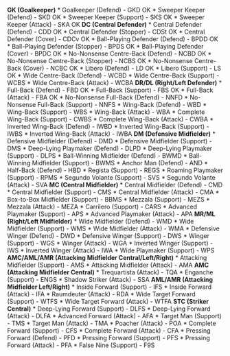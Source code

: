 ﻿**GK (Goalkeeper)**
    * Goalkeeper (Defend) - GKD OK 
    * Sweeper Keeper (Defend) - SKD OK 
    * Sweeper Keeper (Support) - SKS OK 
    * Sweeper Keeper (Attack) - SKA OK 
**DC (Central Defender)**
    * Central Defender (Defend) - CDD OK
    * Central Defender (Stopper) - CDSt OK
    * Central Defender (Cover) - CDCv OK
    * Ball-Playing Defender (Defend) - BPDD OK
    * Ball-Playing Defender (Stopper) - BPDS OK
    * Ball-Playing Defender (Cover) - BPDC OK
    * No-Nonsense Centre-Back (Defend) - NCBD OK
    * No-Nonsense Centre-Back (Stopper) - NCBS OK
    * No-Nonsense Centre-Back (Cover) - NCBC OK
    * Libero (Defend) - LD OK
    * Libero (Support) - LS OK
    * Wide Centre-Back (Defend) - WCBD
    * Wide Centre-Back (Support) - WCBS
    * Wide Centre-Back (Attack) - WCBA
**DR/DL (Right/Left Defender)**
    * Full-Back (Defend) - FBD OK
    * Full-Back (Support) - FBS OK
    * Full-Back (Attack) - FBA OK
    * No-Nonsense Full-Back (Defend) - NNFD
    * No-Nonsense Full-Back (Support) - NNFS
    * Wing-Back (Defend) - WBD
    * Wing-Back (Support) - WBS
    * Wing-Back (Attack) - WBA
    * Complete Wing-Back (Support) - CWBS
    * Complete Wing-Back (Attack) - CWBA
    * Inverted Wing-Back (Defend) - IWBD
    * Inverted Wing-Back (Support) - IWBS
    * Inverted Wing-Back (Attack) - IWBA
**DM (Defensive Midfielder)**
    * Defensive Midfielder (Defend) - DMD
    * Defensive Midfielder (Support) - DMS
    * Deep-Lying Playmaker (Defend) - DLPD
    * Deep-Lying Playmaker (Support) - DLPS
    * Ball-Winning Midfielder (Defend) - BWMD
    * Ball-Winning Midfielder (Support) - BWMS
    * Anchor Man (Defend) - AND
    * Half-Back (Defend) - HBD
    * Regista (Support) - REGS
    * Roaming Playmaker (Support) - RPMS
    * Segundo Volante (Support) - SVS
    * Segundo Volante (Attack) - SVA
**MC (Central Midfielder)**
    * Central Midfielder (Defend) - CMD
    * Central Midfielder (Support) - CMS
    * Central Midfielder (Attack) - CMA
    * Box-to-Box Midfielder (Support) - BBMS
    * Mezzala (Support) - MEZS
    * Mezzala (Attack) - MEZA
    * Carrilero (Support) - CARS
    * Advanced Playmaker (Support) - APS
    * Advanced Playmaker (Attack) - APA
**MR/ML (Right/Left Midfielder)**
    * Wide Midfielder (Defend) - WMD
    * Wide Midfielder (Support) - WMS
    * Wide Midfielder (Attack) - WMA
    * Defensive Winger (Defend) - DWD
    * Defensive Winger (Support) - DWS
    * Winger (Support) - WGS
    * Winger (Attack) - WGA
    * Inverted Winger (Support) - IWS
    * Inverted Winger (Attack) - IWA
    * Wide Playmaker (Support) - WPS
**AMC/AML/AMR (Attacking Midfielder Central/Left/Right)**
    * Attacking Midfielder (Support) - AMS
    * Attacking Midfielder (Attack) - AMA
**AMC (Attacking Midfielder Central)**
    * Trequartista (Attack) - TQA
    * Enganche (Support) - ENGS
    * Shadow Striker (Attack) - SSA
**AML/AMR (Attacking Midfielder Left/Right)**
    * Inside Forward (Support) - IFS
    * Inside Forward (Attack) - IFA
    * Raumdeuter (Attack) - RDA
    * Wide Target Forward (Support) - WTFS
    * Wide Target Forward (Attack) - WTFA
**STC (Striker Central)**
    * Deep-Lying Forward (Support) - DLFS
    * Deep-Lying Forward (Attack) - DLFA
    * Advanced Forward (Attack) - AFA
    * Target Man (Support) - TMS
    * Target Man (Attack) - TMA
    * Poacher (Attack) - POA
    * Complete Forward (Support) - CFS
    * Complete Forward (Attack) - CFA
    * Pressing Forward (Defend) - PFD
    * Pressing Forward (Support) - PFS
    * Pressing Forward (Attack) - PFA
    * False Nine (Support) - F9S